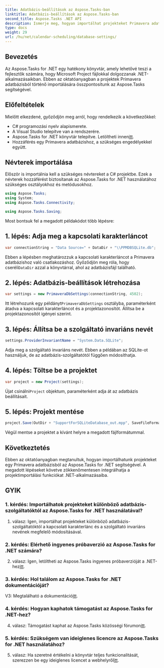 ```yaml
---
title: Adatbázis-beállítások az Aspose.Tasks-ban
linktitle: Adatbázis-beállítások az Aspose.Tasks-ban
second_title: Aspose.Tasks .NET API
description: Ismerje meg, hogyan importálhat projekteket Primavera adatbázisból az Aspose.Tasks for .NET segítségével. Ebben az átfogó oktatóanyagban lépésről lépésre kaphat útmutatást.
type: docs
weight: 29
url: /hu/net/calendar-scheduling/database-settings/
---
```

## Bevezetés

Az Aspose.Tasks for .NET egy hatékony könyvtár, amely lehetővé teszi a fejlesztők számára, hogy Microsoft Project fájlokkal dolgozzanak .NET-alkalmazásaikban. Ebben az oktatóanyagban a projektek Primavera adatbázisból történő importálására összpontosítunk az Aspose.Tasks segítségével.

## Előfeltételek

Mielőtt elkezdené, győződjön meg arról, hogy rendelkezik a következőkkel:

- C# programozási nyelv alapismerete.
- A Visual Studio telepítve van a rendszerére.
-  Aspose.Tasks for .NET könyvtár telepítve. Letöltheti innen[itt](https://releases.aspose.com/tasks/net/).
- Hozzáférés egy Primavera adatbázishoz, a szükséges engedélyekkel együtt.

## Névterek importálása

Először is importálnia kell a szükséges névtereket a C# projektbe. Ezek a névterek hozzáférést biztosítanak az Aspose.Tasks for .NET használatához szükséges osztályokhoz és metódusokhoz.

```csharp
using Aspose.Tasks;
using System;
using Aspose.Tasks.Connectivity;

using Aspose.Tasks.Saving;

```

Most bontsuk fel a megadott példakódot több lépésre:

## 1. lépés: Adja meg a kapcsolati karakterláncot

```csharp
var connectionString = "Data Source=" + DataDir + "\\PPMDBSQLite.db";
```

 Ebben a lépésben meghatározzuk a kapcsolati karakterláncot a Primavera adatbázishoz való csatlakozáshoz. Győződjön meg róla, hogy cseréli`DataDir` azzal a könyvtárral, ahol az adatbázisfájl található.

## 2. lépés: Adatbázis-beállítások létrehozása

```csharp
var settings = new PrimaveraDbSettings(connectionString, 4502);
```

 Itt létrehozunk egy példányt`PrimaveraDbSettings` osztályba, paraméterként átadva a kapcsolati karakterláncot és a projektazonosítót. Állítsa be a projektazonosítót igényei szerint.

## 3. lépés: Állítsa be a szolgáltató invariáns nevét

```csharp
settings.ProviderInvariantName = "System.Data.SQLite";
```

Adja meg a szolgáltató invariáns nevét. Ebben a példában az SQLite-ot használjuk, de az adatbázis-szolgáltatótól függően módosíthatja.

## 4. lépés: Töltse be a projektet

```csharp
var project = new Project(settings);
```

 Újat csinálni`Project` objektum, paraméterként adja át az adatbázis beállításait.

## 5. lépés: Projekt mentése

```csharp
project.Save(OutDir + "SupportForSQLiteDatabase_out.mpp", SaveFileFormat.Mpp);
```

Végül mentse a projektet a kívánt helyre a megadott fájlformátummal.

## Következtetés

Ebben az oktatóanyagban megtanultuk, hogyan importálhatunk projekteket egy Primavera adatbázisból az Aspose.Tasks for .NET segítségével. A megadott lépéseket követve zökkenőmentesen integrálhatja a projektimportálási funkciókat .NET-alkalmazásaiba.

## GYIK

### 1. kérdés: Importálhatok projekteket különböző adatbázis-szolgáltatóktól az Aspose.Tasks for .NET használatával?

1. válasz: Igen, importálhat projekteket különböző adatbázis-szolgáltatóktól a kapcsolati karakterlánc és a szolgáltató invariáns nevének megfelelő módosításával.

### 2. kérdés: Elérhető ingyenes próbaverzió az Aspose.Tasks for .NET számára?

 2. válasz: Igen, letöltheti az Aspose.Tasks ingyenes próbaverzióját a .NET-hez[itt](https://releases.aspose.com/).

### 3. kérdés: Hol találom az Aspose.Tasks for .NET dokumentációját?

 V3: Megtalálható a dokumentáció[itt](https://reference.aspose.com/tasks/net/).

### 4. kérdés: Hogyan kaphatok támogatást az Aspose.Tasks for .NET-hez?

 4. válasz: Támogatást kaphat az Aspose.Tasks közösségi fórumon[itt](https://forum.aspose.com/c/tasks/15).

### 5. kérdés: Szükségem van ideiglenes licencre az Aspose.Tasks for .NET használatához?

 5. válasz: Ha szeretné értékelni a könyvtár teljes funkcionalitását, szerezzen be egy ideiglenes licencet a webhelyről[itt](https://purchase.aspose.com/temporary-license/).